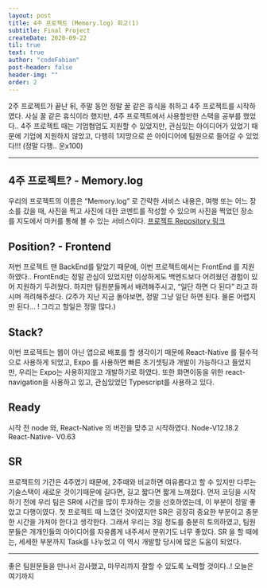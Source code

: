 ```yaml
---
layout: post
title: 4주 프로젝트 (Memory.log) 회고(1)
subtitle: Final Project
createDate: 2020-09-22
til: true
text: true
author: "codeFabian"
post-header: false
header-img: ""
order: 2
---
```


2주 프로젝트가 끝난 뒤, 주말 동안 정말 꿀 같은 휴식을 취하고 4주 프로젝트를 시작하였다.
사실 꿀 같은 휴식이라 했지만, 4주 프로젝트에서 사용할만한 스택을 공부를 했었다..
4주 프로젝트 때는 기업협업도 지원할 수 있었지만, 관심있는 아이디어가 있었기 때문에 기업에 지원하지 않았고, 다행히 1지망으로 쓴 아이디어에 팀원으로 들어갈 수 있었다!!!
(정말 다행.. 운x100)

<hr>

## 4주 프로젝트? - Memory.log

우리의 프로젝트의 이름은 “Memory.log” 로 간략한 서비스 내용은, 여행 또는 어느 장소를 갔을 때, 사진을 찍고 사진에 대한 코멘트를 작성할 수 있으며 사진을 찍었던 장소를 지도에서 마커를 통해 볼 수 있는 서비스이다. [프로젝트 Repository 링크](https://github.com/codeFabian/Memory.log-c)

## Position? - Frontend

저번 프로젝트 땐 BackEnd를 맡았기 때문에, 이번 프로젝트에서는 FrontEnd 를 지원하였다.. FrontEnd는 정말 관심이 있었지만 이상하게도 백엔드보다 어려웠던 경험이 있어 지원하기 두려웠다. 하지만 팀원분들께서 배려해주시고, “일단 하면 다 된다” 라고 하시며 격려해주셨다.
(2주가 지난 지금 돌아보면, 정말 그냥 일단 하면 된다. 물론 어렵지만 된다... ! 그리고 할일은 정말 많다.)

## Stack?

이번 프로젝트는 웹이 아닌 앱으로 배포를 할 생각이기 때문에
React-Native 를 필수적으로 사용하게 되었고, Expo 를 사용하면 빠른 초기셋팅과 개발이 가능하다고 들었지만,
우리는 Expo는 사용하지않고 개발하기로 하였다. 또한 화면이동을 위한 react-navigation을 사용하고 있고, 관심있었던 Typescript를 사용하고 있다.

## Ready

시작 전 node 와, React-Native 의 버전을 맞추고 시작하였다.
Node-V12.18.2
React-Native- V0.63

## SR

프로젝트의 기간은 4주였기 때문에, 2주때와 비교하면 여유롭다고 할 수 있지만 다루는 기술스택이 새로운 것이기때문에 길다면, 길고 짧다면 짧게 느껴졌다.
먼저 코딩을 시작하기 전에 우리 팀은 SR에 시간을 많이 투자하는 것을 선호하였는데, 이 부분이 정말 좋았고 다행이였다.
첫 프로젝트 때 느꼈던 것이였지만 SR은 굉장히 중요한 부분이고 충분한 시간을 가져야 한다고 생각한다. 그래서 우리는 3일 정도를 충분히 토의하였고, 팀원분들은 개개인들의 아이디어를 자유롭게 내주셔서 분위기도 너무 좋았다.
SR 을 할 때에는, 세세한 부분까지 Task를 나누었고 이 역시 개발할 당시에 많은 도움이 되었다.

<hr>

좋은 팀원분들을 만나서 감사했고, 마무리까지 잘할 수 있도록 노력할 것이다..!
오늘은 여기까지
